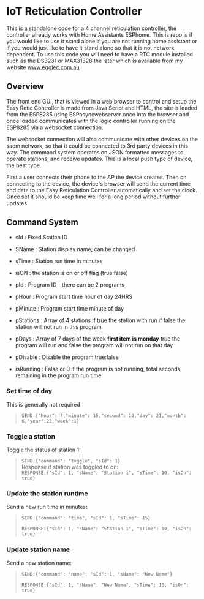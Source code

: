 # IoT Reticulation Controller

This is a standalone code for a 4 channel reticulation controller, the controller already works with Home Assistants ESPhome.  This is repo is if you would like to use it stand alone if you are not running home assistant or if you would just like to have it stand alone so that it is not network dependent.
To use this code you will need to have a RTC module installed such as the DS3231 or MAX31328 the later which is available from my website www.egglec.com.au

## Overview

The front end GUI, that is viewed in a web browser to control and setup the Easy Retic Controller is made from Java Script and HTML, the site is loaded from the ESP8285 using ESPasyncwebserver once into the browser and once loaded communicates with the logic controller running on the ESP8285 via a websocket connection.

The websocket connection will also communicate with other devices on the saem network, so that it could be connected to 3rd party devices in this way. The command system operates on JSON formatted messages to operate stations, and receive updates.  This is a local push type of device, the best type.

First a user connects their phone to the AP the device creates. Then on connecting to the device, the device's browser will send the current time and date to the Easy Reticulation Controller automatically and set the clock. Once set it should be keep time well for a long period without further updates.

## Command System

- sId : Fixed Station ID
- SName : Station display name, can be changed
- sTime : Station run time in minutes
- isON : the station is on or off flag (true:false)

- pId : Program ID - there can be 2 programs
- pHour : Program start time hour of day 24HRS
- pMinute : Program start time minute of day
- pStations : Array of 4 stations if true the station with run if false the station will not run in this program
- pDays : Array of 7 days of the week **first item is monday** true the program will run and false the program will not run on that day
- pDisable : Disable the program true:false
- isRunning : False or 0 if the program is not running, total seconds remaining in the program run time

### Set time of day

This is generally not required
>`SEND:{"hour": 7,"minute": 15,"second": 10,"day": 21,"month": 6,"year":22,"week":1}`

### Toggle a station

Toggle the status of station 1:  
>`SEND:{"command": "toggle", "sId": 1}`  
Response if station was toggled to on:  
>`RESPONSE:{"sId": 1, "sName": "Station 1", "sTime": 10, "isOn": true}`  

### Update the station runtime

Send a new run time in minutes:  

>`SEND:{"command": "time", "sId": 1, "sTime": 15}`   
>
>`RESPONSE:{"sId": 1, "sName": "Station 1", "sTime": 10, "isOn": true}`  

### Update station name

Send a new station name:

>`SEND:{"command": "name", "sId": 1, "sName": "New Name"}`
>
>`RESPONSE:{"sId": 1, "sName": "New Name", "sTime": 10, "isOn": true}`
